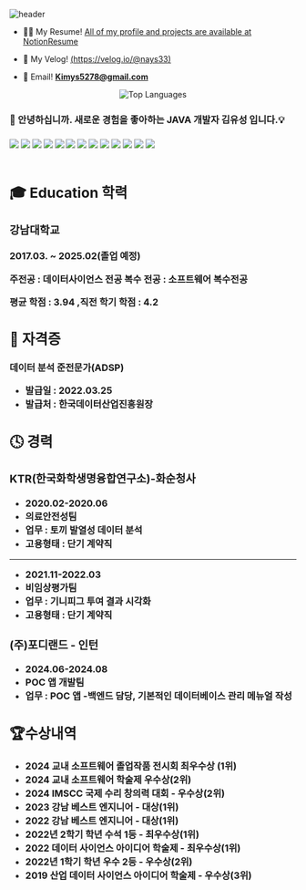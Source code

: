 ![header](https://capsule-render.vercel.app/api?type=cylinder&color=000000&height=150&section=header&text=Kim-Yu-Seong&fontColor=ffffff&fontSize=70&animation=fadeIn&fontAlignY=55)
- 👨‍🦲 My Resume! [All of my profile and projects are available at NotionResume](https://flossy-gallon-c27.notion.site/Backend-Developer-cecf554ac2724fff9f913e09144e7ee6)

- 📄 My Velog! [(https://velog.io/@nays33)](https://velog.io/@nays33/posts)

- 📧 Email! **Kimys5278@gmail.com**
</p>

<div align ="center">
  <img src="https://github-readme-stats.vercel.app/api/top-langs/?username=kimys5278&layout=compact&theme=tokyonight" alt="Top Languages" />

</div>
<h3> 🤚 안녕하십니까.  새로운 경험을 좋아하는 JAVA 개발자 김유성 입니다.💡<h3>
<div src = "https://flossy-gallon-c27.notion.site/Backend-Developer-cecf554ac2724fff9f913e09144e7ee6"> 
</div>
<div>
  
<img src="https://img.shields.io/badge/JAVA-007396?style=for-the-badge&logo=java&logoColor=white">

<img src="https://img.shields.io/badge/python-3776AB?style=for-the-badge&logo=python&logoColor=white">

<img src="https://img.shields.io/badge/spring-6DB33F?style=for-the-badge&logo=spring%20IDE&logoColor=white">

<img src="https://img.shields.io/badge/junit5-25A162?style=for-the-badge&logo=junit5%20IDE&logoColor=white">

<img src="https://img.shields.io/badge/jquery-0769AD?style=for-the-badge&logo=jquery%20IDE&logoColor=white">

<img src="https://img.shields.io/badge/hibernate-59666C?style=for-the-badge&logo=hibernate%20IDE&logoColor=white">

<img src="https://img.shields.io/badge/mariadb-003545?style=for-the-badge&logo=mariadb&logoColor=white">

<img src="https://img.shields.io/badge/mysql-4479A1?style=for-the-badge&logo=mysql&logoColor=white">

<img src="https://img.shields.io/badge/scikitlearn-F7931E?style=for-the-badge&logo=scikitlearn&logoColor=white">

<img src="https://img.shields.io/badge/pandas-150458?style=for-the-badge&logo=pandas&logoColor=white">

<img src="https://img.shields.io/badge/github-181717?style=for-the-badge&logo=github&logoColor=white">

<img src="https://img.shields.io/badge/Eclipse-2C2255?style=for-the-badge&logo=Eclipse%20IDE&logoColor=white">

<img src="https://img.shields.io/badge/intellijidea-000000?style=for-the-badge&logo=intellijidea&logoColor=white">
</br>
</br>

## 🎓 Education 학력

### 강남대학교

2017.03. ~ 2025.02(졸업 예정)

**주전공 : 데이터사이언스 전공
복수 전공 : 소프트웨어 복수전공**

평균 학점 : 3.94 ,직전 학기 학점 :  4.2

## 🔖 자격증

**데이터 분석 준전문가(ADSP)**

- 발급일 : 2022.03.25
- 발급처 : 한국데이터산업진흥원장

## 🕓 경력

### KTR(한국화학생명융합연구소)-화순청사

- 2020.02-2020.06
- 의료안전성팀
- 업무 : 토끼 발열성 데이터 분석
- 고용형태 : 단기 계약직

---

- 2021.11-2022.03
- 비임상평가팀
- 업무 : 기니피그 투여 결과 시각화
- 고용형태 : 단기 계약직

### (주)포디랜드 - 인턴

- 2024.06-2024.08
- POC 앱 개발팀
- 업무 : POC 앱 -백엔드 담당, 기본적인 데이터베이스 관리 메뉴얼 작성

## 🏆수상내역

- 2024 교내 소프트웨어 졸업작품 전시회 최우수상 (1위)
- 2024 교내 소프트웨어 학술제 우수상(2위)
- 2024 IMSCC 국제 수리 창의력 대회 - 우수상(2위)
- 2023 강남 베스트 엔지니어 - 대상(1위)
- 2022 강남 베스트 엔지니어 - 대상(1위)
- 2022년 2학기 학년 수석 1등 - 최우수상(1위)
- 2022 데이터 사이언스 아이디어 학술제 - 최우수상(1위)
- 2022년 1학기 학년 우수 2등 - 우수상(2위)
- 2019 산업 데이터 사이언스 아이디어 학술제 - 우수상(3위)
</div>
<!--
**kimys5278/kimys5278** is a ✨ _special_ ✨ repository because its `README.md` (this file) appears on your GitHub profile.

Here are some ideas to get you started:

- 🔭 I’m currently working on ...
- 🌱 I’m currently learning ...
- 👯 I’m looking to collaborate on ...
- 🤔 I’m looking for help with ...
- 💬 Ask me about ...
- 📫 How to reach me: ...
- 😄 Pronouns: ...
- ⚡ Fun fact: ...
-->
